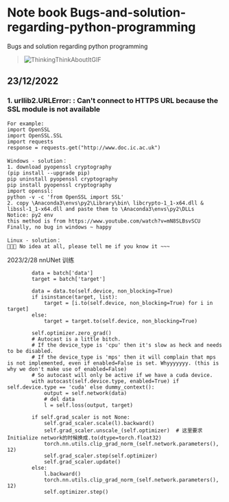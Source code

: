 # Note book Bugs-and-solution-regarding-python-programming
Bugs and solution regarding python programming 
> ![ThinkingThinkAboutItGIF](https://user-images.githubusercontent.com/67893091/209397836-16f7c39b-304e-4dc9-b854-e4b8734ec6a9.gif)
## 23/12/2022
### 1. urllib2.URLError: <urlopen error unknown url type: https>: Can't connect to HTTPS URL because the SSL module is not available
```
For example:  
import OpenSSL
import OpenSSL.SSL
import requests
response = requests.get("http://www.doc.ic.ac.uk")
```
```
Windows - solution： 
1. download pyopenssl cryptography
(pip install --upgrade pip)
pip uninstall pyopenssl cryptography
pip install pyopenssl cryptography
import openssl:
python -v -c 'from OpenSSL import SSL'
2. copy \Anaconda3\envs\py2\Library\bin\ libcrypto-1_1-x64.dll & libssl-1_1-x64.dll and paste them to \Anaconda3\envs\py2\DLLs 
Notice: py2 env
this method is from https://www.youtube.com/watch?v=mN8SLBsvSCU
Finally, no bug in windows ~ happy
```
 ```
Linux - solution： 
 🥹🥹🥹 No idea at all, please tell me if you know it ~~~
 ```
 
2023/2/28 nnUNet 训练 
```
        data = batch['data']
        target = batch['target']

        data = data.to(self.device, non_blocking=True)
        if isinstance(target, list):
            target = [i.to(self.device, non_blocking=True) for i in target]
        else:
            target = target.to(self.device, non_blocking=True)

        self.optimizer.zero_grad()
        # Autocast is a little bitch.
        # If the device_type is 'cpu' then it's slow as heck and needs to be disabled.
        # If the device_type is 'mps' then it will complain that mps is not implemented, even if enabled=False is set. Whyyyyyyy. (this is why we don't make use of enabled=False)
        # So autocast will only be active if we have a cuda device.
        with autocast(self.device.type, enabled=True) if self.device.type == 'cuda' else dummy_context():
            output = self.network(data)
            # del data
            l = self.loss(output, target)

        if self.grad_scaler is not None:
            self.grad_scaler.scale(l).backward()
            self.grad_scaler.unscale_(self.optimizer)  # 这里要求Initialize network的时候换成.to(dtype=torch.float32)
            torch.nn.utils.clip_grad_norm_(self.network.parameters(), 12)
            self.grad_scaler.step(self.optimizer)
            self.grad_scaler.update()
        else:
            l.backward()
            torch.nn.utils.clip_grad_norm_(self.network.parameters(), 12)
            self.optimizer.step()
 ```
 
